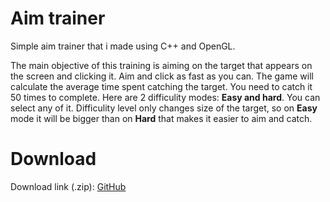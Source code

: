 # Aim trainer
Simple aim trainer that i made using C++ and OpenGL.

The main objective of this training is aiming on the target that appears on the screen and clicking it. Aim and click as fast as you can. The game will calculate the average time spent catching the target. You need to catch it 50 times to complete.
Here are 2 difficulity modes: **Easy and hard**. You can select any of it. Difficulity level only changes size of the target, so on **Easy** mode it will be bigger than on **Hard** that makes it easier to aim and catch.

# Download
Download link (.zip): [GitHub](https://github.com/Dxftoro/Aim-trainer/releases/download/aim-trainer-public/AimTrainer.zip)
